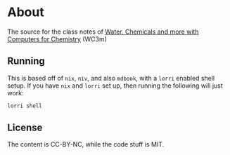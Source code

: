 # About

The source for the class notes of [Water, Chemicals and more with Computers for Chemistry](http://www.wavelf.org/ij6TzydE3kTSF8cwwIUj) (WC3m)

## Running

This is based off of `nix`, `niv`, and also `mdbook`, with a `lorri` enabled shell setup. If you have `nix` and `lorri` set up, then running the following will just work:

```bash
lorri shell
```

## License

The content is CC-BY-NC, while the code stuff is MIT.
